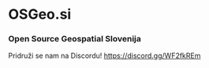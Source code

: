 # OSGeo.si
### Open Source Geospatial Slovenija

Pridruži se nam na Discordu!
https://discord.gg/WF2fkREm
